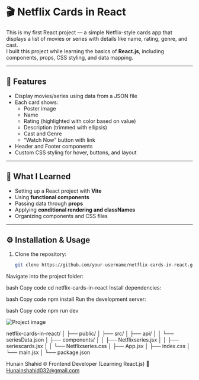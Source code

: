 # 🎬 Netflix Cards in React

This is my first React project — a simple Netflix-style cards app that displays a list of movies or series with details like name, rating, genre, and cast.  
I built this project while learning the basics of **React.js**, including components, props, CSS styling, and data mapping.

---

## 🚀 Features

- Display movies/series using data from a JSON file  
- Each card shows:
  - Poster image  
  - Name  
  - Rating (highlighted with color based on value)  
  - Description (trimmed with ellipsis)  
  - Cast and Genre  
  - “Watch Now” button with link  
- Header and Footer components  
- Custom CSS styling for hover, buttons, and layout  

---

## 🧠 What I Learned

- Setting up a React project with **Vite**  
- Using **functional components**  
- Passing data through **props**  
- Applying **conditional rendering and classNames**  
- Organizing components and CSS files  

---

## ⚙️ Installation & Usage

1. Clone the repository:
   ```bash
   git clone https://github.com/your-username/netflix-cards-in-react.git
Navigate into the project folder:

bash
Copy code
cd netflix-cards-in-react
Install dependencies:

bash
Copy code
npm install
Run the development server:

bash
Copy code
npm run dev

![Project image](image.png)

netflix-cards-in-react/
│
├── public/
│
├── src/
│   ├── api/
│   │   └── seriesData.json
│   ├── components/
│   │   ├── Netflixseries.jsx
│   │   ├── seriescards.jsx
│   │   └── Netflixseries.css
│   ├── App.jsx
│   ├── index.css
│   └── main.jsx
│
└── package.json

Hunain Shahid
🌐 Frontend Developer (Learning React.js)
📧 Hunainshahid032@gmail.com